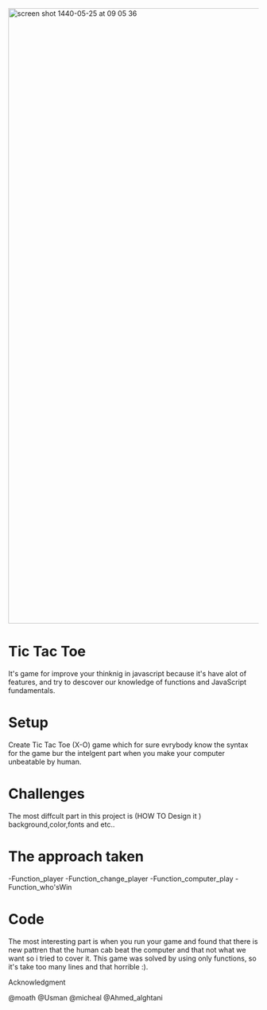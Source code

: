 <img width="1236" alt="screen shot 1440-05-25 at 09 05 36" src="https://user-images.githubusercontent.com/45919680/52034011-14ddfe80-2538-11e9-8b91-8fe33b132f2d.png">

# Tic Tac Toe 


It's game for improve your thinknig in javascript because it's have alot of features, and try to descover our  knowledge of functions and JavaScript fundamentals.

# Setup

Create Tic Tac Toe (X-O) game which for sure evrybody know the syntax for the game bur the intelgent part when you make your computer unbeatable by human. 

# Challenges 

The most diffcult part in this project is (HOW TO Design it ) background,color,fonts and etc..

# The approach taken

-Function_player
-Function_change_player
-Function_computer_play
-Function_who'sWin

# Code 
The most interesting part is when you run your game and found that there is new pattren that the human cab beat the computer and that not what we want so i tried to cover it.
This game was solved by using only functions, so it's take too many lines and that horrible :).

Acknowledgment

@moath
@Usman
@micheal
@Ahmed_alghtani

